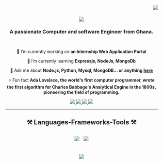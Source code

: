 <img align="right" src="https://visitor-badge.laobi.icu/badge?page_id=Kremlin-dev.Kremlin-dev" />

<h1 align="center">
    <img src="https://readme-typing-svg.herokuapp.com/?font=Righteous&size=35&center=true&vCenter=true&width=500&height=70&duration=4000&lines=Hi+There!+👋;+I'm+Isaac+Amponsah!;" />
</h1>
<h3 align="center">A passionate Computer and software Engineer from Ghana.</h3>

<br/>

<div align="center">
 
 🔭 I’m currently working on **an Internship Web Application Portal**
 
 🌱 I’m currently learning **Expressjs, NodeJs, MongoDb**

 💬 Ask me about **Node.js, Python, Mysql, MongoDB... or anything [here](https://github.com/Kremlin-dev/Kremlin-dev/issues)**

 ⚡ Fun fact **Ada Lovelace, the world's first computer programmer, wrote the first algorithm for Charles Babbage's Analytical Engine in the 1800s, pioneering the 
                       field of programming.**
 
 </div>
 
<div align="center"> 
  <a href="mailto:yawamp27@gmail.com">
    <img src="https://img.shields.io/badge/Gmail-333333?style=for-the-badge&logo=gmail&logoColor=red" />
  </a>
  <a href="https://www.linkedin.com/in/isaac-amponsah/" target="_blank">
    <img src="https://img.shields.io/badge/LinkedIn-0077B5?style=for-the-badge&logo=linkedin&logoColor=white" target="_blank" />
  </a>
  <a href="https://twitter.com/Yaw__Amponsah" target="_blank">
     <img src="https://img.shields.io/badge/twitter-FF5722?style=for-the-badge&logo=twitter&logoColor=white" target="_blank" /> <!-- sqlite, safari, google-chrome are other good icon options -->
  </a>
    <a href="https://kremlin.hashnode.dev/" target="_blank">
    <img src="https://img.shields.io/badge/Hashnode-0077B5?style=for-the-badge&logo=Hashnode&logoColor=white" target="_blank" />
  </a>
</div>

 <hr/>
 
<h2 align="center">⚒️ Languages-Frameworks-Tools ⚒️</h2>
<br/>
<div align="center">
  <img src="https://skillicons.dev/icons?i=vscode,github,git,linux" style="margin-right: 10px;" />
  <img src="https://skillicons.dev/icons?i=nodejs,python,javascript,c,mysql,postgresql,flask" />
</div>
<br/>

<h3 align="center">
    <img src="https://readme-typing-svg.herokuapp.com/?font=Righteous&size=25&center=true&vCenter=true&width=500&height=70&duration=4000&lines=Thanks+for+visiting!+✌️;+Shoot+me+a+message+on+Linkedin!;I'm+always+down+to+collab+:)">
</h3>

<br/>

